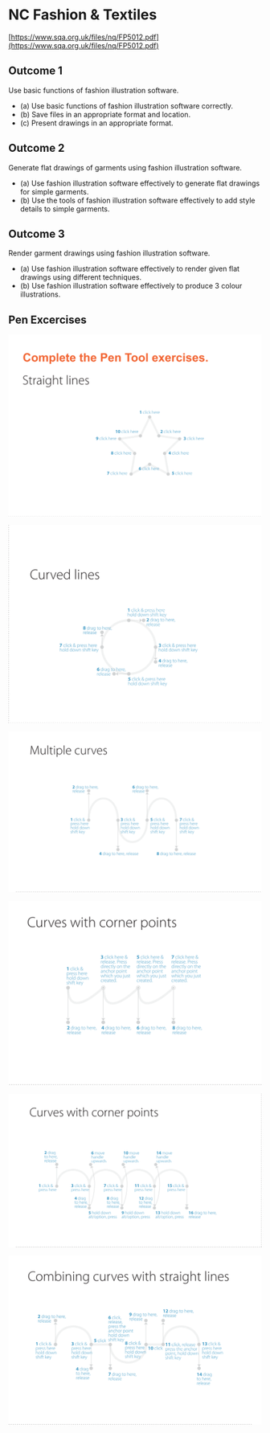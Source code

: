 # NC Fashion & Textiles

[https://www.sqa.org.uk/files/nq/FP5012.pdf](https://www.sqa.org.uk/files/nq/FP5012.pdf)

## Outcome 1

Use basic functions of fashion illustration software. 

* \(a\) Use basic functions of fashion illustration software correctly. 
* \(b\) Save files in an appropriate format and location. 
* \(c\) Present drawings in an appropriate format. 

## Outcome 2 

Generate flat drawings of garments using fashion illustration software. 

* \(a\) Use fashion illustration software effectively to generate flat drawings for simple garments. 
* \(b\) Use the tools of fashion illustration software effectively to add style details to simple garments. 

## Outcome 3

Render garment drawings using fashion illustration software.

* \(a\) Use fashion illustration software effectively to render given flat drawings using different techniques. 
* \(b\) Use fashion illustration software effectively to produce 3 colour illustrations.

## Pen Excercises

![Excercise 1](.gitbook/assets/pen-tool_exercis1e.png)

![Excercise 2](.gitbook/assets/pen-tool_exercise2.png)

![Excercise 3](.gitbook/assets/pen-tool_exercise3.png)

![Excercise 4](.gitbook/assets/pen-tool_exercise4.png)

![Excercise 5](.gitbook/assets/pen-tool_exercise5.png)

![Excercise 6](.gitbook/assets/pen-tool_exercise6.png)

